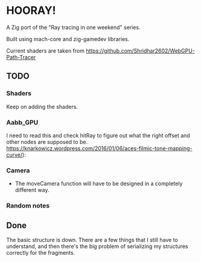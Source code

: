 # HOORAY!

A Zig port of the "Ray tracing in one weekend" series.

Built using mach-core and zig-gamedev libraries.

Current shaders are taken from https://github.com/Shridhar2602/WebGPU-Path-Tracer

## TODO

### Shaders
Keep on adding the shaders.

### Aabb_GPU
I need to read this and check hitRay to figure out what the right offset and other nodes are supposed to be.
https://knarkowicz.wordpress.com/2016/01/06/aces-filmic-tone-mapping-curve/):

### Camera
- The moveCamera function will have to be designed in a completely different way.

### Random notes

## Done

The basic structure is down.
There are a few things that I still have to understand, and then there's the 
big problem of serializing my structures correctly for the fragments.
